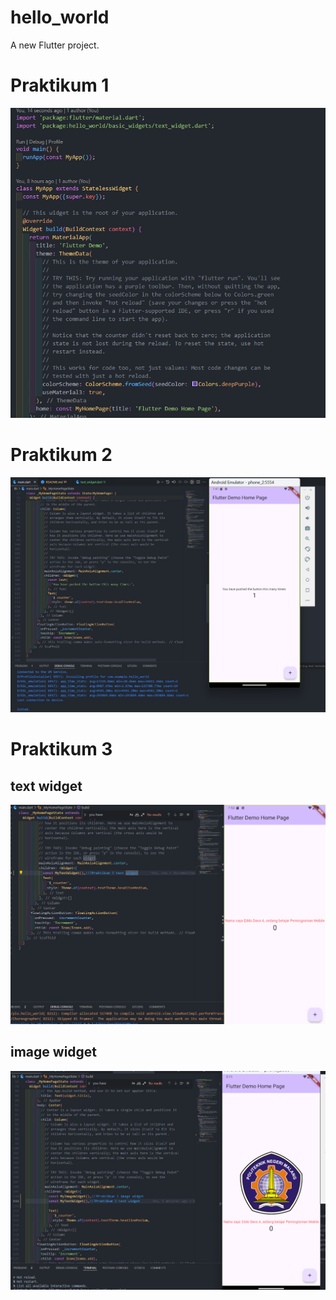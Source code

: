 # hello_world

A new Flutter project.

# Praktikum 1
![Screenshots.png](images/image.png)

# Praktikum 2
![Screenshots_helloWorld.png](images/01.png)

# Praktikum 3
## text widget
![Screenshots_helloWorld.png](images/02.png)
## image widget
![Screenshots_helloWorld.png](images/03.png)